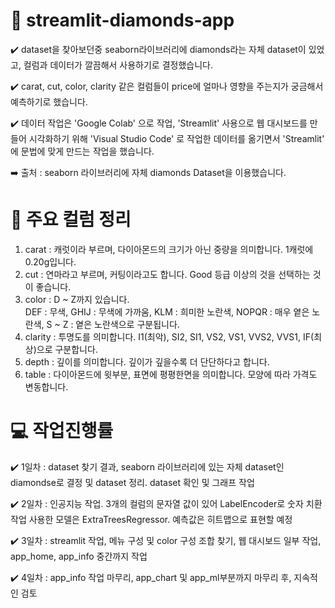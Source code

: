 # 💎 streamlit-diamonds-app
 ✔️ dataset을 찾아보던중 seaborn라이브러리에 diamonds라는 자체 dataset이 있었고, 컬럼과 데이터가 깔끔해서 사용하기로 결정했습니다.

 ✔️ carat, cut, color, clarity 같은 컬럼들이 price에 얼마나 영향을 주는지가 궁금해서 예측하기로 했습니다.

 ✔️ 데이터 작업은 'Google Colab' 으로 작업, 'Streamlit' 사용으로 웹 대시보드를 만들어 시각화하기 위해 'Visual Studio Code' 로 작업한 데이터를 옮기면서 'Streamlit' 에 문법에 맞게 만드는 작업을 했습니다.
 
 ➡️ 출처 : seaborn 라이브러리에 자체 diamonds Dataset을 이용했습니다.

# 📄 주요 컬럼 정리
 1. carat       : 캐럿이라 부르며, 다이아몬드의 크기가 아닌 중량을 의미합니다. 1캐럿에 0.20g입니다.
 2. cut         : 연마라고 부르며, 커팅이라고도 합니다. Good 등급 이상의 것을 선택하는 것이 좋습니다.
 3. color       : D ~ Z까지 있습니다.  
 DEF : 무색, GHIJ : 무색에 가까움, KLM : 희미한 노란색, NOPQR : 매우 옅은 노란색, S ~ Z : 옅은 노란색으로 구분됩니다.
 4. clarity     : 투명도를 의미합니다. I1(최악), SI2, SI1, VS2, VS1, VVS2, VVS1, IF(최상)으로 구분합니다.
 5. depth       : 깊이를 의미합니다. 깊이가 깊을수록 더 단단하다고 합니다.
 6. table       : 다이아몬드에 윗부분, 표면에 평평한면을 의미합니다. 모양에 따라 가격도 변동합니다.

# 💻 작업진행률
 ✔️ 1일차 : dataset 찾기 결과, seaborn 라이브러리에 있는 자체 dataset인 diamondse로 결정 및 dataset 정리. dataset 확인 및 그래프 작업

 ✔️ 2일차 : 인공지능 작업. 3개의 컬럼의 문자열 값이 있어 LabelEncoder로 숫자 치환 작업 사용한 모델은 ExtraTreesRegressor. 예측값은 히트맵으로 표현할 예정

 ✔️ 3일차 : streamlit 작업, 메뉴 구성 및 color 구성 조합 찾기, 웹 대시보드 일부 작업, app_home, app_info 중간까지 작업

 ✔️ 4일차 : app_info 작업 마무리, app_chart 및 app_ml부분까지 마무리 후, 지속적인 검토